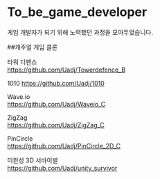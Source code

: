 # To_be_game_developer
게임 개발자가 되기 위해 노력했던 과정을 모아두었습니다.


##캐주얼 게임 클론 

타워 디펜스  
https://github.com/Uadj/Towerdefence_B  

1010
https://github.com/Uadj/1010

Wave.io  
https://github.com/Uadj/Waveio_C  

ZigZag  
https://github.com/Uadj/ZigZag_C  

PinCircle  
https://github.com/Uadj/PinCircle_2D_C  

미완성 3D 서바이벌  
https://github.com/Uadj/unity_survivor  
